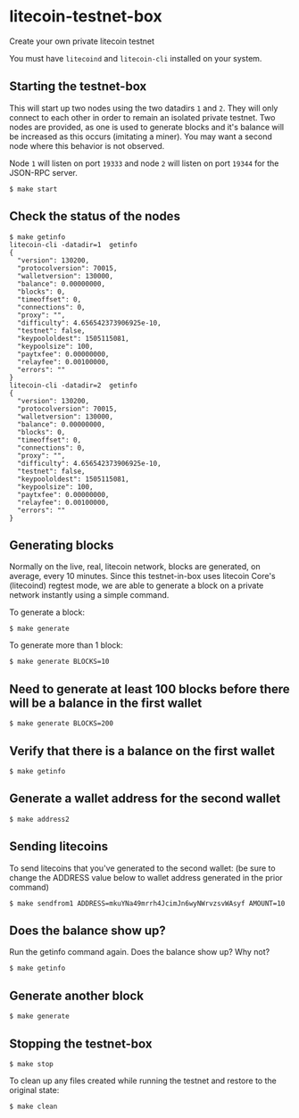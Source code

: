 # litecoin-testnet-box

Create your own private litecoin testnet

You must have `litecoind` and `litecoin-cli` installed on your system.

## Starting the testnet-box

This will start up two nodes using the two datadirs `1` and `2`. They
will only connect to each other in order to remain an isolated private testnet.
Two nodes are provided, as one is used to generate blocks and it's balance
will be increased as this occurs (imitating a miner). You may want a second node
where this behavior is not observed.

Node `1` will listen on port `19333` and node `2` will listen on port `19344`
for the JSON-RPC server.

```
$ make start
```

## Check the status of the nodes

```
$ make getinfo
litecoin-cli -datadir=1  getinfo
{
  "version": 130200,
  "protocolversion": 70015,
  "walletversion": 130000,
  "balance": 0.00000000,
  "blocks": 0,
  "timeoffset": 0,
  "connections": 0,
  "proxy": "",
  "difficulty": 4.656542373906925e-10,
  "testnet": false,
  "keypoololdest": 1505115081,
  "keypoolsize": 100,
  "paytxfee": 0.00000000,
  "relayfee": 0.00100000,
  "errors": ""
}
litecoin-cli -datadir=2  getinfo
{
  "version": 130200,
  "protocolversion": 70015,
  "walletversion": 130000,
  "balance": 0.00000000,
  "blocks": 0,
  "timeoffset": 0,
  "connections": 0,
  "proxy": "",
  "difficulty": 4.656542373906925e-10,
  "testnet": false,
  "keypoololdest": 1505115081,
  "keypoolsize": 100,
  "paytxfee": 0.00000000,
  "relayfee": 0.00100000,
  "errors": ""
}
```

## Generating blocks

Normally on the live, real, litecoin network, blocks are generated, on average,
every 10 minutes. Since this testnet-in-box uses litecoin Core's (litecoind)
regtest mode, we are able to generate a block on a private network
instantly using a simple command.

To generate a block:

```
$ make generate
```

To generate more than 1 block:

```
$ make generate BLOCKS=10
```

## Need to generate at least 100 blocks before there will be a balance in the first wallet
```
$ make generate BLOCKS=200
```

## Verify that there is a balance on the first wallet
```
$ make getinfo
```

## Generate a wallet address for the second wallet
```
$ make address2
```

## Sending litecoins
To send litecoins that you've generated to the second wallet: (be sure to change the ADDRESS value below to wallet address generated in the prior command)

```
$ make sendfrom1 ADDRESS=mkuYNa49mrrh4JcimJn6wyNWrvzsvWAsyf AMOUNT=10
```

## Does the balance show up?
Run the getinfo command again. Does the balance show up? Why not?
```
$ make getinfo
```

## Generate another block
```
$ make generate
```

## Stopping the testnet-box

```
$ make stop
```

To clean up any files created while running the testnet and restore to the
original state:

```
$ make clean
```
